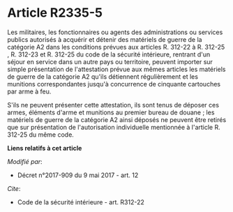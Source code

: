# Article R2335-5

Les militaires, les fonctionnaires ou agents des administrations ou services publics autorisés à acquérir et détenir des
matériels de guerre de la catégorie A2 dans les conditions prévues aux articles R. 312-22 à R. 312-25 , R. 312-23 et R.
312-25 du code de la sécurité intérieure, rentrant d'un séjour en service dans un autre pays ou territoire, peuvent importer
sur simple présentation de l'attestation prévue aux mêmes articles les matériels de guerre de la catégorie A2 qu'ils
détiennent régulièrement et les munitions correspondantes jusqu'à concurrence de cinquante cartouches par arme à feu.

S'ils ne peuvent présenter cette attestation, ils sont tenus de déposer ces armes, éléments d'arme et munitions au premier
bureau de douane ; les matériels de guerre de la catégorie A2 ainsi déposés ne peuvent être retirés que sur présentation de
l'autorisation individuelle mentionnée à l'article R. 312-25 du même code.

**Liens relatifs à cet article**

_Modifié par_:

  - Décret n°2017-909 du 9 mai 2017 - art. 12

_Cite_:

  - Code de la sécurité intérieure - art. R312-22
